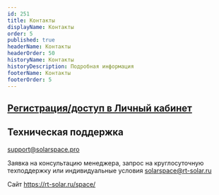 ```yaml
---
id: 251
title: Контакты
displayName: Контакты
order: 5
published: true
headerName: Контакты
headerOrder: 50
historyName: Контакты
historyDescription: Подробная информация
footerName: Контакты
footerOrder: 5
---
```


## [Регистрация/доступ в Личный кабинет](https://my.solarspace.pro/sign-in)

## Техническая поддержка

support@solarspace.pro

Заявка на консультацию менеджера, запрос на круглосуточную техподдержку или индивидуальные условия solarspace@rt-solar.ru

Сайт https://rt-solar.ru/space/